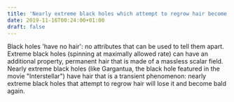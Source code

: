 ```yaml
---
title: 'Nearly extreme black holes which attempt to regrow hair become bald again'
date: 2019-11-16T00:24:00+01:00
draft: false
---
```


Black holes 'have no hair': no attributes that can be used to tell them apart. Extreme black holes (spinning at maximally allowed rate) can have an additional property, permanent hair that is made of a massless scalar field. Nearly extreme black holes (like Gargantua, the black hole featured in the movie "Interstellar") have hair that is a transient phenomenon: nearly extreme black holes that attempt to regrow hair will lose it and become bald again.